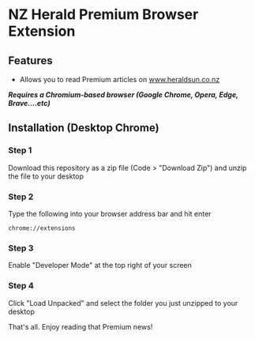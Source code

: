 # NZ Herald Premium Browser Extension

## Features

- Allows you to read Premium articles on www.heraldsun.co.nz

***Requires a Chromium-based browser (Google Chrome, Opera, Edge, Brave....etc)***

## Installation (Desktop Chrome)

### Step 1

Download this repository as a zip file (Code > "Download Zip") and unzip the file to your desktop

### Step 2

Type the following into your browser address bar and hit enter
```
chrome://extensions
```

### Step 3

Enable "Developer Mode" at the top right of your screen

### Step 4

Click "Load Unpacked" and select the folder you just unzipped to your desktop

That's all. Enjoy reading that Premium news!